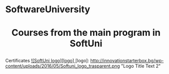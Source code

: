 # SoftwareUniversity
# <p align="center"> Courses from the main program in SoftUni <p>
Certificates
<a href="https://softuni.bg/trainings/courses" rel="Courses"> ![SoftUni logo][logo] </a>
[logo]: http://innovationstarterbox.bg/wp-content/uploads/2016/05/Softuni_logo_trasparent.png "Logo Title Text 2"

